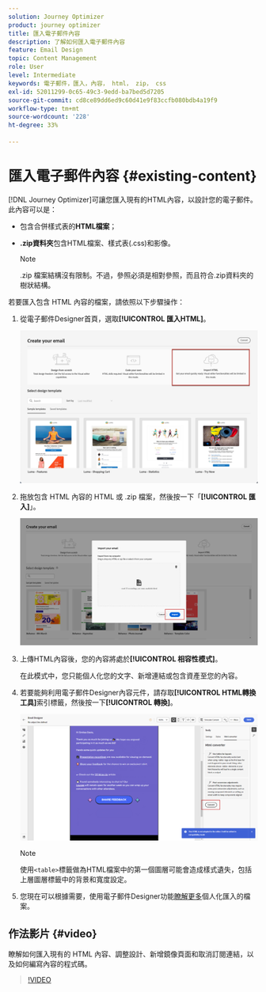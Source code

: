 ```yaml
---
solution: Journey Optimizer
product: journey optimizer
title: 匯入電子郵件內容
description: 了解如何匯入電子郵件內容
feature: Email Design
topic: Content Management
role: User
level: Intermediate
keywords: 電子郵件，匯入，內容， html， zip， css
exl-id: 52011299-0c65-49c3-9edd-ba7bed5d7205
source-git-commit: cd8ce89dd6ed9c60d41e9f83ccfb080bdb4a19f9
workflow-type: tm+mt
source-wordcount: '228'
ht-degree: 33%

---
```


# 匯入電子郵件內容 {#existing-content}

[!DNL Journey Optimizer]可讓您匯入現有的HTML內容，以設計您的電子郵件。 此內容可以是：

* 包含合併樣式表的&#x200B;**HTML檔案**；
* **.zip資料夾**&#x200B;包含HTML檔案、樣式表(.css)和影像。

  >[!NOTE]
  >
  >.zip 檔案結構沒有限制。不過，參照必須是相對參照，而且符合.zip資料夾的樹狀結構。

若要匯入包含 HTML 內容的檔案，請依照以下步驟操作：

1. 從電子郵件Designer首頁，選取&#x200B;**[!UICONTROL 匯入HTML]**。

   ![](assets/import-html_2.png)

1. 拖放包含 HTML 內容的 HTML 或 .zip 檔案，然後按一下「**[!UICONTROL 匯入]**」。

   ![](assets/html-imported_2.png)

1. 上傳HTML內容後，您的內容將處於&#x200B;**[!UICONTROL 相容性模式]**。

   在此模式中，您只能個人化您的文字、新增連結或包含資產至您的內容。

1. 若要能夠利用電子郵件Designer內容元件，請存取&#x200B;**[!UICONTROL HTML轉換工具]**&#x200B;索引標籤，然後按一下&#x200B;**[!UICONTROL 轉換]**。

   ![](assets/html-imported.png)

   >[!NOTE]
   >
   > 使用`<table>`標籤做為HTML檔案中的第一個圖層可能會造成樣式遺失，包括上層圖層標籤中的背景和寬度設定。

1. 您現在可以根據需要，使用電子郵件Designer功能[瞭解更多](content-from-scratch.md)個人化匯入的檔案。

## 作法影片 {#video}

瞭解如何匯入現有的 HTML 內容、調整設計、新增鏡像頁面和取消訂閱連結，以及如何編寫內容的程式碼。

>[!VIDEO](https://video.tv.adobe.com/v/334102?quality=12)

